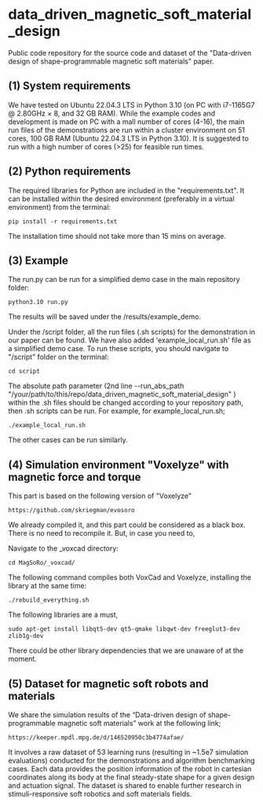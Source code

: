 # data_driven_magnetic_soft_material_design

Public code repository for the source code and dataset of the "Data-driven design of shape-programmable magnetic soft materials" paper.

## (1) System requirements

We have tested on Ubuntu 22.04.3 LTS in Python 3.10 (on PC with i7-1165G7 @ 2.80GHz × 8, and 32 GB RAM). While the example codes and development is made on PC with a mall number of cores (4-16), the main run files of the demonstrations are run within a cluster environment on 51 cores, 100 GB RAM (Ubuntu 22.04.3 LTS in Python 3.10). It is suggested to run with a high number of cores (>25) for feasible run times. 


## (2) Python requirements

The required libraries for Python are included in the "requirements.txt". It can be installed within the desired environment (preferably in a virtual environment) from the terminal:

```
pip install -r requirements.txt
```

The installation time should not take more than 15 mins on average.

## (3) Example

The run.py can be run for a simplified demo case in the main repository folder:

```
python3.10 run.py
```

The results will be saved under the /results/example_demo.

Under the /script folder, all the run files (.sh scripts) for the demonstration in our paper can be found. We have also added 'example_local_run.sh' file as a simplified demo case. To run these scripts, you should navigate to "/script" folder on the terminal:

```
cd script
```
The absolute path parameter (2nd line --run_abs_path  "/your/path/to/this/repo/data_driven_magnetic_soft_material_design" \) within the .sh files should be changed according to your repository path, then .sh scripts can be run.
For example, for example_local_run.sh;

```
./example_local_run.sh 
```
The other cases can be run similarly.


## (4) Simulation environment "Voxelyze" with magnetic force and torque

This part is based on the following version of "Voxelyze" 
```
https://github.com/skriegman/evosoro
```
We already compiled it, and this part could be considered as a black box. There is no need to recompile it. But, in case you need to,

Navigate to the _voxcad directory:

```
cd MagSoRo/_voxcad/
```

The following command compiles both VoxCad and Voxelyze, installing the library at the same time:

```
./rebuild_everything.sh
```

The following libraries are a must,

```
sudo apt-get install libqt5-dev qt5-qmake libqwt-dev freeglut3-dev zlib1g-dev
```

There could be other library dependencies that we are unaware of at the moment.

## (5) Dataset for magnetic soft robots and materials

We share the simulation results of the “Data-driven design of shape-programmable magnetic soft materials” work at the following link;

```
https://keeper.mpdl.mpg.de/d/146520950c3b4774afae/
```
It involves a raw dataset of 53 learning runs (resulting in ~1.5e7 simulation evaluations) conducted for the demonstrations and algorithm benchmarking cases. 
Each data provides the position information of the robot in cartesian coordinates along its body at the final steady-state shape for a given design and actuation signal. The dataset is shared to enable further research in stimuli-responsive soft robotics and soft materials fields. 

